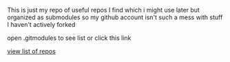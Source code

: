 This is just my repo of useful repos I find which i might use later but organized as submodules so my github account isn't such a mess with stuff I haven't actively forked

open .gitmodules to see list or click this link

[view list of repos](.gitmodules)
